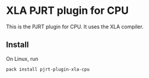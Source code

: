 # XLA PJRT plugin for CPU

This is the PJRT plugin for CPU. It uses the XLA compiler.

## Install

On Linux, run
```
pack install pjrt-plugin-xla-cpu
```
